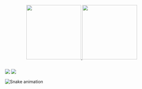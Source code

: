 
<div align="center">
  <a href="https://github.com/VitorConselles">
  <img height="180em" src="https://github-readme-stats.vercel.app/api?username=VitorConselles&show_icons=true&theme=dracula&include_all_commits=true&count_private=true"/>
  <img height="180em" src="https://github-readme-stats.vercel.app/api/top-langs/?username=VitorConselles&layout=compact&langs_count=7&theme=dracula"/>
</div>

  ##
 
<div> 
  <a href = "mailto:contatorafaballerini@gmail.com"><img src="https://img.shields.io/badge/-Gmail-%23333?style=for-the-badge&logo=gmail&logoColor=white" target="_blank"></a>
  <a href="https://www.linkedin.com/in/rafaella-ballerini-45875016a" target="_blank"><img src="https://img.shields.io/badge/-LinkedIn-%230077B5?style=for-the-badge&logo=linkedin&logoColor=white" target="_blank"></a> 
 
  ![Snake animation](https://github.com/VitorConselles/VitorConselles/blob/output/github-contribution-grid-snake.svg)
 
</div>
